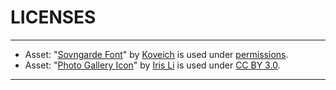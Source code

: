 # LICENSES

---

- Asset: "[Sovngarde Font](https://www.nexusmods.com/skyrimspecialedition/mods/386)" by [Koveich](https://www.nexusmods.com/users/34763925) is used under [permissions](https://www.nexusmods.com/skyrimspecialedition/mods/386?tab=posts).
- Asset: "[Photo Gallery Icon](https://thenounproject.com/icon/photo-gallery-17840/)" by [Iris Li](https://thenounproject.com/icons.design/) is used under [CC BY 3.0](https://creativecommons.org/licenses/by/3.0/).

---
